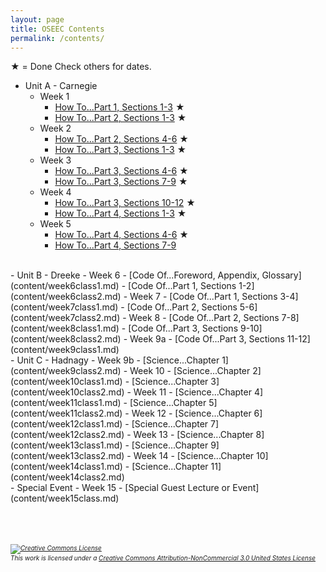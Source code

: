 ```yaml
---
layout: page
title: OSEEC Contents
permalink: /contents/
---
```

&#9733; = Done
Check others for dates.

- Unit A - Carnegie
  - Week 1
    - [How To...Part 1, Sections 1-3](content/week1class1.md) &#9733;
    - [How To...Part 2, Sections 1-3](content/week1class2.md) &#9733;
  - Week 2
    - [How To...Part 2, Sections 4-6](content/week2class1.md) &#9733;
    - [How To...Part 3, Sections 1-3](content/week2class2.md) &#9733;
  - Week 3
    - [How To...Part 3, Sections 4-6](content/week3class1.md) &#9733;
    - [How To...Part 3, Sections 7-9](content/week3class2.md) &#9733;
  - Week 4
    - [How To...Part 3, Sections 10-12](content/week4class1.md) &#9733;
    - [How To...Part 4, Sections 1-3](content/week4class2.md) &#9733;
  - Week 5
    - [How To...Part 4, Sections 4-6](content/week5class1.md) &#9733;
    - [How To...Part 4, Sections 7-9](content/week5class2.md)
<br>
- Unit B - Dreeke
  - Week 6
    - [Code Of...Foreword, Appendix, Glossary](content/week6class1.md)
    - [Code Of...Part 1, Sections 1-2](content/week6class2.md)
  - Week 7
    - [Code Of...Part 1, Sections 3-4](content/week7class1.md)
    - [Code Of...Part 2, Sections 5-6](content/week7class2.md)
  - Week 8
    - [Code Of...Part 2, Sections 7-8](content/week8class1.md)
    - [Code Of...Part 3, Sections 9-10](content/week8class2.md)
  - Week 9a
    - [Code Of...Part 3, Sections 11-12](content/week9class1.md)
<br>
- Unit C - Hadnagy
  - Week 9b
    - [Science...Chapter 1](content/week9class2.md)
  - Week 10
    - [Science...Chapter 2](content/week10class1.md)
    - [Science...Chapter 3](content/week10class2.md)
  - Week 11
    - [Science...Chapter 4](content/week11class1.md)
    - [Science...Chapter 5](content/week11class2.md)
  - Week 12
    - [Science...Chapter 6](content/week12class1.md)
    - [Science...Chapter 7](content/week12class2.md)
  - Week 13
    - [Science...Chapter 8](content/week13class1.md)
    - [Science...Chapter 9](content/week13class2.md)
  - Week 14
    - [Science...Chapter 10](content/week14class1.md)
    - [Science...Chapter 11](content/week14class2.md)
<br>
- Special Event
  - Week 15
    - [Special Guest Lecture or Event](content/week15class.md)
<br>
<br><br><br>
<h6 style="font-size:10px;"><a rel="license" href="http://creativecommons.org/licenses/by-nc/3.0/us/"><img alt="Creative Commons License" style="border-width:0" src="https://i.creativecommons.org/l/by-nc/3.0/us/88x31.png" /></a><br />This work is licensed under a <a rel="license" href="http://creativecommons.org/licenses/by-nc/3.0/us/">Creative Commons Attribution-NonCommercial 3.0 United States License</a></h6>
